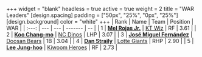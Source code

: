 +++
widget = "blank"
headless = true
active = true
weight = 2
title = "WAR Leaders"
[design.spacing]
padding = ["50px", "25%", "0px", "25%"]
[design.background]
color = "white"
+++
| Rank | Name | Team | Position | WAR |
| :---: | --- | --- | ------- | -- |
| 1 | [**Mel Rojas Jr.**](/players/11380) | [KT Wiz](/teams/KTWiz) | RF | 3.61 |
| 2 | [**Koo Chang-mo**](/players/7698) | [NC Dinos](/teams/NCDinos) | LHP | 3.07 |
| 3 | [**José Miguel Fernández**](/players/12514) | [Doosan Bears](/teams/DoosanBears) | 1B | 3.04 |
| 4 | [**Dan Straily**](/players/13648) | [Lotte Giants](/teams/LotteGiants) | RHP | 2.90 |
| 5 | [**Lee Jung-hoo**](/players/10673) | [Kiwoom Heroes](/teams/KiwoomHeroes) | RF | 2.73 |
